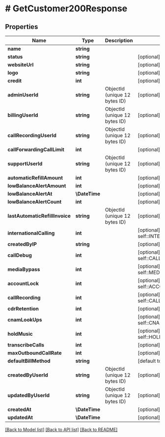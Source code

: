 # # GetCustomer200Response

## Properties

Name | Type | Description | Notes
------------ | ------------- | ------------- | -------------
**name** | **string** |  |
**status** | **string** |  | [optional] [default to 'active']
**websiteUrl** | **string** |  | [optional]
**logo** | **string** |  | [optional]
**credit** | **int** |  | [optional] [default to 0]
**adminUserId** | **string** | ObjectId (unique 12 bytes ID) | [optional]
**billingUserId** | **string** | ObjectId (unique 12 bytes ID) | [optional]
**callRecordingUserId** | **string** | ObjectId (unique 12 bytes ID) | [optional]
**callForwardingCallLimit** | **int** |  | [optional] [default to 10]
**supportUserId** | **string** | ObjectId (unique 12 bytes ID) | [optional]
**automaticRefillAmount** | **int** |  | [optional] [default to 0]
**lowBalanceAlertAmount** | **int** |  | [optional] [default to 0]
**lowBalanceAlertAt** | **\DateTime** |  | [optional]
**lowBalanceAlertCount** | **int** |  | [optional] [default to 0]
**lastAutomaticRefillInvoice** | **string** | ObjectId (unique 12 bytes ID) | [optional]
**internationalCalling** | **int** |  | [optional] [default to self::INTERNATIONAL_CALLING_0]
**createdByIP** | **string** |  | [optional]
**callDebug** | **int** |  | [optional] [default to self::CALL_DEBUG_0]
**mediaBypass** | **int** |  | [optional] [default to self::MEDIA_BYPASS_0]
**accountLock** | **int** |  | [optional] [default to self::ACCOUNT_LOCK_1]
**callRecording** | **int** |  | [optional] [default to self::CALL_RECORDING_0]
**cdrRetention** | **int** |  | [optional] [default to 12]
**cnamLookUps** | **int** |  | [optional] [default to self::CNAM_LOOK_UPS_0]
**holdMusic** | **int** |  | [optional] [default to self::HOLD_MUSIC_0]
**transcribeCalls** | **int** |  | [optional]
**maxOutboundCallRate** | **int** |  | [optional] [default to 1]
**defaultBillMethod** | **string** |  | [default to 'credit']
**createdByUserId** | **string** | ObjectId (unique 12 bytes ID) | [optional]
**updatedByUserId** | **string** | ObjectId (unique 12 bytes ID) | [optional]
**createdAt** | **\DateTime** |  | [optional]
**updatedAt** | **\DateTime** |  | [optional]

[[Back to Model list]](../../README.md#models) [[Back to API list]](../../README.md#endpoints) [[Back to README]](../../README.md)
